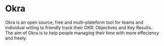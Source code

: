 # Okra
Okra is an open source, free and multi-plateform tool for teams and individual willing to friendly track their OKR: Objectives and Key Results. The aim of Okra is to help people managing their time with more effeciency and freely.
